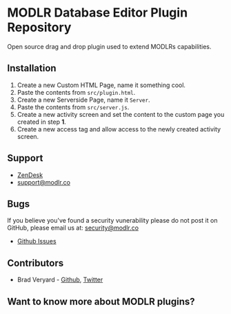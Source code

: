 # MODLR Database Editor Plugin Repository
Open source drag and drop plugin used to extend MODLRs capabilities.

## Installation
1. Create a new Custom HTML Page, name it something cool.
2. Paste the contents from `src/plugin.html`.
3. Create a new Serverside Page, name it `Server`.
4. Paste the contents from `src/server.js`.
5. Create a new activity screen and set the content to the custom page you created in step **1**.
6. Create a new access tag and allow access to the newly created activity screen.


## Support
- [ZenDesk](http://support.modlr.co/)
- support@modlr.co
  
## Bugs
If you believe you've found a security vunerability please do not post it on GitHub, please email us at: security@modlr.co
- [Github Issues](https://github.com/modlr-the-corporate-performance-cloud/MODLR-Plugin-Database-Editor/issues)
## Contributors
- Brad Veryard - [Github](http://github.com/bradveryard), [Twitter](http://twitter.com/bradveryard)
  
## Want to know more about MODLR plugins?